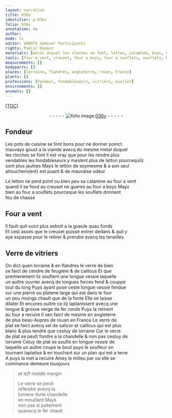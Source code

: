```yaml
---
layout: narrative
title: 036v
identifier: p-036v
folio: 036v
annotation: no
author:
mode: tc
editor: GR8975 Seminar Participants
rights: Public Domain
materials: [metal duquel les cloches se font, letton, calamine, boys, Verre, verre de bien, cendre de feugiere, caillous, verre de plat, salicor, verre]
tools: [four a vent, creuset, four a boys, four a souflets, souflets, Four a vent, tenailles, four]
measurements: []
bodyparts: []
places: [lorraine, flandres, angleterre, rouan, France]
plants: []
professions: [Fondeur, fondableseurs, vitriers, ouvrier]
environments: []
animals: []
---
```


<p><a href="{{ site.baseurl }}/diplomatic/">[TOC]</a></p><div class="folio" align="center">- - - - - <a href="http://gallica.bnf.fr/ark:/12148/btv1b10500001g/f78.image" target="_blank"><img src="https://cu-mkp.github.io/2017-workshop-edition/assets/photo-icon.png" alt="folio image: " style="display:inline-block; margin-bottom:-3px;"/>036v</a> - - - - - </div>  
  

## <span class="pro">Fondeur</span>

 
Les pots de cuisine se font bons pour ne donner poinct<br/> <span class="sn">mauvays goust a la viande</span> avecq du mesme <span class="m">metal duquel<br/> les cloches se font</span> Il est vray que pour les rendre plus<br/> vendables les <span class="pro">fond<span class="del">ables</span><span class="add">eurs</span></span> y meslent plus de <span class="m">letton</span> pourcequilz<br/> sont plus jaulnes Mays le <span class="m">letton</span> de soymesme & a son seul<br/> attouchem{ent} est <span class="sn">puant</span> & de <span class="sn">mauvaise odeur</span>
 
Le <span class="m">letton</span> ne perd point ou bien peu sa <span class="m">calamine</span> au <span class="tl">four a vent</span><br/> quand il se fond au <span class="tl">creuset</span> ne gueres au <span class="tl">four a <span class="m">boys</span></span> Mays<br/> bien au <span class="tl">four a souflets</span> pourceque les <span class="tl">souflets</span> donnent<br/> feu de chasse
 
 
  

## <span class="tl">Four a vent</span>

 
Il fault quil soict plus estroit a la gueule quau fonds<br/> Et cest asses que le <span class="tl">creuset</span> puisse entrer dedans & quil y<br/> aye espasse pour le retirer & prendre avecq les <span class="tl">tenailles</span>
 
 
  

## <span class="m">Verre</span> de <span class="pro">vitriers</span>

 
On dict quen <span class="pl">lorraine</span> & en <span class="pl">flandres</span> le <span class="m">verre de bien</span><br/> se faict de <span class="m">cendre de feugiere</span> & de <span class="m">caillous</span> Et que<br/> premierement ilz souflent une longue vessie laquelle<br/> un aultre <span class="pro">ouvrier</span> avecq de longues forces fend & couppe<br/> tout du long Puys ayant pose ceste longue vessie fendue<br/> sur une pierre ou platene large qui est dans le <span class="tl">four</span><br/> un peu moings chault que de la fonte Elle se laisse<br/> dilater Et encores oultre ce ilz laplanissent avecq une<br/> longue & grosse verge de fer ronde Puys la retirent<br/> au <span class="tl">four</span> a recuire Il sen faict de mesme en <span class="pl">angleterre</span><br/> de plus beau Aupres de <span class="pl">rouan</span> en <span class="pl">France</span> Le <span class="m">verre de<br/> plat</span> se faict avecq <span class="del">sel de</span> <span class="m">salicor</span> et <span class="m">caillous</span> qui est plus<br/> blanc & plus tendre que cestuy de <span class="pl">lorraine</span> Car le verre<br/> de plat se peult fondre a la chandelle & non pas cestuy de<br/> <span class="pl">lorraine</span> Celuy de plat se soufle en longue vessie de<br/> laquelle un aultre coupe le bout puys le soufleur en<br/> tournant laplatise & en touchant sur un plan qui est a terre<br/> <span class="del">A</span> puys la met a recuire Ainsy le milieu par ou elle se<br/> commance demeure tousjours
 
> *at left middle margin*
> 
> 
>  Le <span class="m">verre</span> se peult<br/> refendre avecq la<br/> lumiere dune chandelle<br/> en mouillant Mays<br/> non pas si justement<br/> quavecq le fer chault
 

